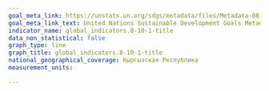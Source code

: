 ```yaml
---
goal_meta_link: https://unstats.un.org/sdgs/metadata/files/Metadata-08-10-01.pdf
goal_meta_link_text: United Nations Sustainable Development Goals Metadata (pdf 525kB)
indicator_name: global_indicators.8-10-1-title
data_non_statistical: false
graph_type: line
graph_title: global_indicators.8-10-1-title
national_geographical_coverage: Кыргызская Республика
measurement_units: 

---
```

